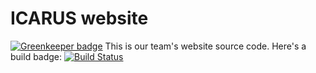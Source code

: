 # ICARUS website

[![Greenkeeper badge](https://badges.greenkeeper.io/cansat-icarus/cansat-icarus.github.io-source.svg)](https://greenkeeper.io/)
This is our team's website source code.
Here's a build badge: [![Build Status](https://travis-ci.org/cansat-icarus/cansat-icarus.github.io-source.svg)](https://travis-ci.org/cansat-icarus/cansat-icarus.github.io-source)
